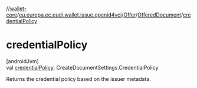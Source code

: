 //[wallet-core](../../../../index.md)/[eu.europa.ec.eudi.wallet.issue.openid4vci](../../index.md)/[Offer](../index.md)/[OfferedDocument](index.md)/[credentialPolicy](credential-policy.md)

# credentialPolicy

[androidJvm]\
val [credentialPolicy](credential-policy.md): CreateDocumentSettings.CredentialPolicy

Returns the credential policy based on the issuer metadata.
